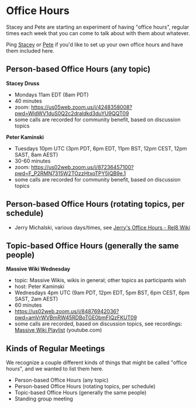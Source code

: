 # Office Hours

Stacey and Pete are starting an experiment of having "office hours", regular times each week that you can come to talk about with them about whatever.

Ping [Stacey](27openheart@gmail.com) or [Pete](kaminski@istori.com) if you'd like to set up your own office hours and have them included here.

## Person-based Office Hours (any topic)

**Stacey Druss**

- Mondays 11am EDT (8am PDT)
- 40 minutes
- zoom: https://us05web.zoom.us/j/4248358008?pwd=WldWV1duS0Q2c2draldkd3duYU9QQT09
- some calls are recorded for community benefit, based on discussion topics

**Peter Kaminski**

- Tuesdays 10pm UTC (3pm PDT, 6pm EDT, 11pm BST, 12pm CEST, 12pm SAST, 8am AEST)
- 30-60 minutes
- zoom: https://us02web.zoom.us/j/87236457100?pwd=F_P2RMN7315W2TOzzHtxoTPY5lQB9e.1
- some calls are recorded for community benefit, based on discussion topics

## Person-based Office Hours (rotating topics, per schedule)

- Jerry Michalski, various days/times, see [Jerry's Office Hours - Rel8 Wiki](https://wiki.rel8.dev/jerry's_office_hours)

## Topic-based Office Hours (generally the same people)

**Massive Wiki Wednesday**

 - topic: Massive Wikis, wikis in general; other topics as participants wish
 - host: Peter Kaminski
- Wednesdays 4pm UTC (9am PDT, 12pm EDT, 5pm BST, 6pm CEST, 6pm SAST, 2am AEST)
- 60 minutes
- https://us02web.zoom.us/j/84876942036?pwd=amVrWVBmRW45RDBoTGE0bmFIQzFKUT09
- some calls are recorded, based on discussion topics, see recordings: [Massive Wiki Playlist](https://youtube.com/playlist?list=PLADGyQqAcmirDUOGu6Dl_6ps0bp4P45T9) (youtube.com)

## Kinds of Regular Meetings

We recognize a couple different kinds of things that might be called "office hours", and we wanted to list them here.

- Person-based Office Hours (any topic)
- Person-based Office Hours (rotating topics, per schedule)
- Topic-based Office Hours (generally the same people)
- Standing group meeting
